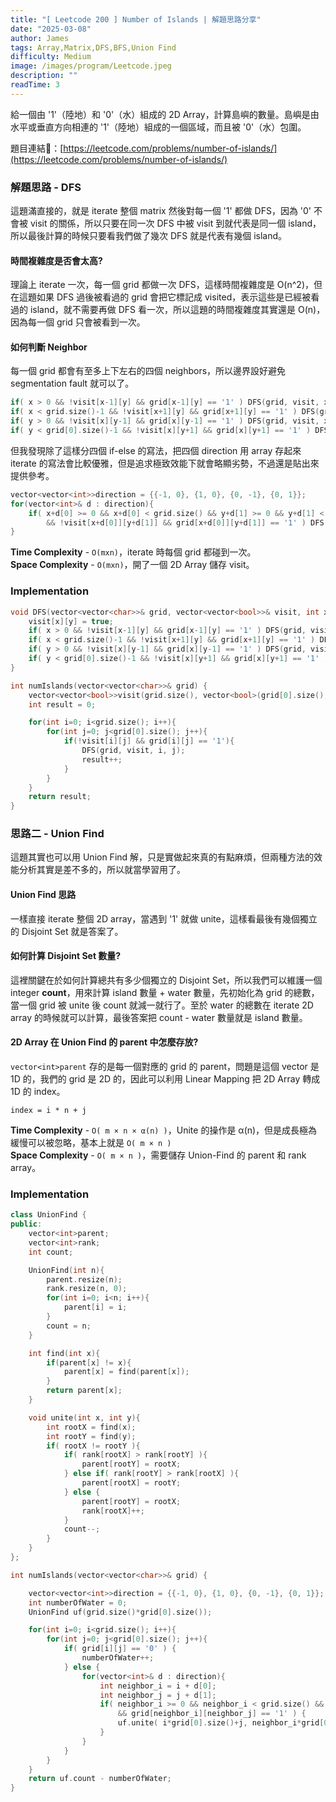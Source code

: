```yaml
---
title: "[ Leetcode 200 ] Number of Islands | 解題思路分享"
date: "2025-03-08"
author: James
tags: Array,Matrix,DFS,BFS,Union Find
difficulty: Medium
image: /images/program/Leetcode.jpeg
description: ""
readTime: 3
---
```


給一個由 '1'（陸地）和 '0'（水）組成的 2D Array，計算島嶼的數量。島嶼是由水平或垂直方向相連的 '1'（陸地）組成的一個區域，而且被 '0'（水）包圍。

題目連結🔗：[https://leetcode.com/problems/number-of-islands/](https://leetcode.com/problems/number-of-islands/)

### **解題思路 - DFS**

這題滿直接的，就是 iterate 整個 matrix 然後對每一個 '1' 都做 DFS，因為 '0' 不會被 visit 的關係，所以只要在同一次 DFS 中被 visit 到就代表是同一個 island，所以最後計算的時候只要看我們做了幾次 DFS 就是代表有幾個 island。

#### **時間複雜度是否會太高?**

理論上 iterate 一次，每一個 grid 都做一次 DFS，這樣時間複雜度是 O(n^2)，但在這題如果 DFS 過後被看過的 grid 會把它標記成 visited，表示這些是已經被看過的 island，就不需要再做 DFS 看一次，所以這題的時間複雜度其實還是 O(n)，因為每一個 grid 只會被看到一次。

#### **如何判斷 Neighbor**

每一個 grid 都會有至多上下左右的四個 neighbors，所以邊界設好避免 segmentation fault 就可以了。

```cpp
if( x > 0 && !visit[x-1][y] && grid[x-1][y] == '1' ) DFS(grid, visit, x-1, y); 
if( x < grid.size()-1 && !visit[x+1][y] && grid[x+1][y] == '1' ) DFS(grid, visit, x+1, y); 
if( y > 0 && !visit[x][y-1] && grid[x][y-1] == '1' ) DFS(grid, visit, x, y-1); 
if( y < grid[0].size()-1 && !visit[x][y+1] && grid[x][y+1] == '1' ) DFS(grid, visit, x, y+1); 
```

但我發現除了這樣分四個 if-else 的寫法，把四個 direction 用 array 存起來 iterate 的寫法會比較優雅，但是追求極致效能下就會略顯劣勢，不過還是貼出來提供參考。

```cpp
vector<vector<int>>direction = {{-1, 0}, {1, 0}, {0, -1}, {0, 1}};
for(vector<int>& d : direction){
    if( x+d[0] >= 0 && x+d[0] < grid.size() && y+d[1] >= 0 && y+d[1] < grid[0].size() 
        && !visit[x+d[0]][y+d[1]] && grid[x+d[0]][y+d[1]] == '1' ) DFS(grid, visit, x+d[0], y+d[1]); 
}
```

**Time Complexity** - `O(mxn)`，iterate 時每個 grid 都碰到一次。<br>
**Space Complexity** - `O(mxn)`，開了一個 2D Array 儲存 visit。

### **Implementation**

```cpp
void DFS(vector<vector<char>>& grid, vector<vector<bool>>& visit, int x, int y){
    visit[x][y] = true;
    if( x > 0 && !visit[x-1][y] && grid[x-1][y] == '1' ) DFS(grid, visit, x-1, y); 
    if( x < grid.size()-1 && !visit[x+1][y] && grid[x+1][y] == '1' ) DFS(grid, visit, x+1, y); 
    if( y > 0 && !visit[x][y-1] && grid[x][y-1] == '1' ) DFS(grid, visit, x, y-1); 
    if( y < grid[0].size()-1 && !visit[x][y+1] && grid[x][y+1] == '1' ) DFS(grid, visit, x, y+1); 
}

int numIslands(vector<vector<char>>& grid) {
    vector<vector<bool>>visit(grid.size(), vector<bool>(grid[0].size(), false));
    int result = 0;

    for(int i=0; i<grid.size(); i++){
        for(int j=0; j<grid[0].size(); j++){
            if(!visit[i][j] && grid[i][j] == '1'){
                DFS(grid, visit, i, j);
                result++;
            }
        }
    }
    return result;
}
```

### **思路二 - Union Find**

這題其實也可以用 Union Find 解，只是實做起來真的有點麻煩，但兩種方法的效能分析其實是差不多的，所以就當學習用了。

#### **Union Find 思路**

一樣直接 iterate 整個 2D array，當遇到 '1' 就做 unite，這樣看最後有幾個獨立的 Disjoint Set 就是答案了。

#### **如何計算 Disjoint Set 數量?**

這裡關鍵在於如何計算總共有多少個獨立的 Disjoint Set，所以我們可以維護一個 integer **count**，用來計算 island 數量 + water 數量，先初始化為 grid 的總數，當一個 grid 被 unite 後 count 就減一就行了。至於 water 的總數在 iterate 2D array 的時候就可以計算，最後答案把 count - water 數量就是 island 數量。

#### **2D Array 在 Union Find 的 parent 中怎麼存放?**

`vector<int>parent` 存的是每一個對應的 grid 的 parent，問題是這個 vector 是 1D 的，我們的 grid 是 2D 的，因此可以利用 Linear Mapping 把 2D Array 轉成 1D 的 index。

```
index = i * n + j
```

**Time Complexity** - `O( m × n × α(n) )`，Unite 的操作是 α(n)，但是成長極為緩慢可以被忽略，基本上就是 `O( m × n )`<br>
**Space Complexity** - `O( m × n )`，需要儲存 Union-Find 的 parent 和 rank array。

### **Implementation**

```cpp
class UnionFind {
public:
    vector<int>parent;
    vector<int>rank;
    int count;

    UnionFind(int n){
        parent.resize(n);
        rank.resize(n, 0);
        for(int i=0; i<n; i++){
            parent[i] = i;
        }
        count = n;
    }

    int find(int x){
        if(parent[x] != x){
            parent[x] = find(parent[x]);
        }
        return parent[x];
    }

    void unite(int x, int y){
        int rootX = find(x);
        int rootY = find(y);
        if( rootX != rootY ){
            if( rank[rootX] > rank[rootY] ){
                parent[rootY] = rootX;
            } else if( rank[rootY] > rank[rootX] ){
                parent[rootX] = rootY;
            } else {
                parent[rootY] = rootX;
                rank[rootX]++;
            }
            count--;
        }
    }
};

int numIslands(vector<vector<char>>& grid) {

    vector<vector<int>>direction = {{-1, 0}, {1, 0}, {0, -1}, {0, 1}};
    int numberOfWater = 0;
    UnionFind uf(grid.size()*grid[0].size());

    for(int i=0; i<grid.size(); i++){
        for(int j=0; j<grid[0].size(); j++){
            if( grid[i][j] == '0' ) {
                numberOfWater++;
            } else {
                for(vector<int>& d : direction){
                    int neighbor_i = i + d[0];
                    int neighbor_j = j + d[1];
                    if( neighbor_i >= 0 && neighbor_i < grid.size() && neighbor_j >= 0 && neighbor_j < grid[0].size()
                        && grid[neighbor_i][neighbor_j] == '1' ) {
                        uf.unite( i*grid[0].size()+j, neighbor_i*grid[0].size()+neighbor_j ); 
                    }
                }
            }
        }
    }
    return uf.count - numberOfWater;
}
```